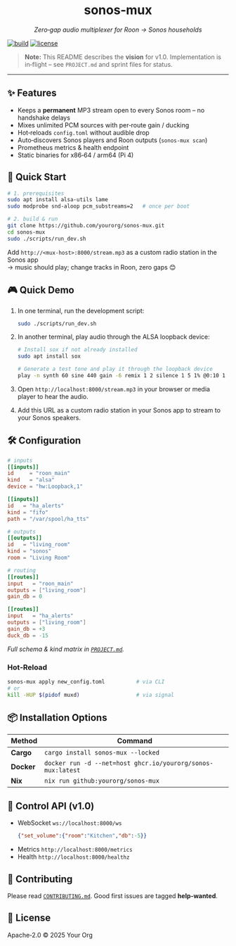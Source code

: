 <h1 align="center">sonos‑mux</h1>
<p align="center"><em>Zero‑gap audio multiplexer for Roon → Sonos households</em></p>

[![build](https://github.com/yourorg/sonos-mux/actions/workflows/ci.yml/badge.svg)](https://github.com/yourorg/sonos-mux/actions)
[![license](https://img.shields.io/badge/license-Apache--2.0-blue)](LICENSE)

> **Note:** This README describes the <strong>vision</strong> for v1.0. Implementation is in‑flight – see <code>PROJECT.md</code> and sprint files for status.

---

## ✨ Features
* Keeps a **permanent** MP3 stream open to every Sonos room – no handshake delays
* Mixes unlimited PCM sources with per‑route gain / ducking
* Hot‑reloads `config.toml` without audible drop
* Auto‑discovers Sonos players and Roon outputs (`sonos‑mux scan`)
* Prometheus metrics & health endpoint
* Static binaries for x86‑64 / arm64 (Pi 4)

## 🚀 Quick Start
```bash
# 1. prerequisites
sudo apt install alsa-utils lame
sudo modprobe snd-aloop pcm_substreams=2   # once per boot

# 2. build & run
git clone https://github.com/yourorg/sonos-mux.git
cd sonos-mux
sudo ./scripts/run_dev.sh
```
Add `http://<mux-host>:8000/stream.mp3` as a custom radio station in the Sonos app  
→ music should play; change tracks in Roon, zero gaps 😊

## 🎮 Quick Demo
1. In one terminal, run the development script:
   ```bash
   sudo ./scripts/run_dev.sh
   ```

2. In another terminal, play audio through the ALSA loopback device:
   ```bash
   # Install sox if not already installed
   sudo apt install sox

   # Generate a test tone and play it through the loopback device
   play -n synth 60 sine 440 gain -6 remix 1 2 silence 1 5 1% @0:10 1 5 1%
   ```

3. Open `http://localhost:8000/stream.mp3` in your browser or media player to hear the audio.

4. Add this URL as a custom radio station in your Sonos app to stream to your Sonos speakers.

## 🛠️ Configuration
```toml
# inputs
[[inputs]]
id     = "roon_main"
kind   = "alsa"
device = "hw:Loopback,1"

[[inputs]]
id   = "ha_alerts"
kind = "fifo"
path = "/var/spool/ha_tts"

# outputs
[[outputs]]
id   = "living_room"
kind = "sonos"
room = "Living Room"

# routing
[[routes]]
input   = "roon_main"
outputs = ["living_room"]
gain_db = 0

[[routes]]
input   = "ha_alerts"
outputs = ["living_room"]
gain_db = +3
duck_db = -15
```
*Full schema & kind matrix in [`PROJECT.md`](PROJECT.md).*

### Hot‑Reload
```bash
sonos-mux apply new_config.toml          # via CLI
# or
kill -HUP $(pidof muxd)                  # via signal
```

## 📦 Installation Options
| Method | Command |
|--------|---------|
| **Cargo** | `cargo install sonos-mux --locked` |
| **Docker** | `docker run -d --net=host ghcr.io/yourorg/sonos-mux:latest` |
| **Nix** | `nix run github:yourorg/sonos-mux` |

## 🔌 Control API (v1.0)
* WebSocket `ws://localhost:8000/ws`
  ```json
  {"set_volume":{"room":"Kitchen","db":-5}}
  ```
* Metrics `http://localhost:8000/metrics`
* Health `http://localhost:8000/healthz`

## 🤝 Contributing
Please read [`CONTRIBUTING.md`](CONTRIBUTING.md). Good first issues are tagged **help‑wanted**.

## 📄 License
Apache‑2.0 © 2025 Your Org